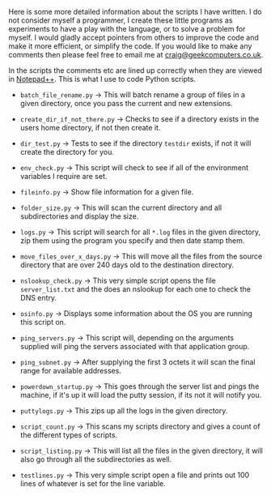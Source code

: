 Here is some more detailed information about the scripts I have written.  I do not consider myself a programmer, I create these little programs as experiments to have a play with the language, or to solve a problem for myself.  I would gladly accept pointers from others to improve the code and make it more efficient, or simplify the code.  If you would like to make any comments then please feel free to email me at craig@geekcomputers.co.uk.

In the scripts the comments etc are lined up correctly when they are viewed in [Notepad++](https://notepad-plus-plus.org/). This is what I use to code Python scripts.

- `batch_file_rename.py` -> This will batch rename a group of files in a given directory, once you pass the current and new extensions.

- `create_dir_if_not_there.py` -> Checks to see if a directory exists in the users home directory, if not then create it.

- `dir_test.py` -> Tests to see if the directory `testdir` exists, if not it will create the directory for you.

- `env_check.py` -> This script will check to see if all of the environment variables I require are set.

- `fileinfo.py` -> Show file information for a given file.

- `folder_size.py` -> This will scan the current directory and all subdirectories and display the size.

- `logs.py` -> This script will search for all `*.log` files in the given directory, zip them using the program you specify and then date stamp them.

- `move_files_over_x_days.py` -> This will move all the files from the source directory that are over 240 days old to the destination directory.

- `nslookup_check.py` -> This very simple script opens the file `server_list.txt` and the does an nslookup for each one to check the DNS entry.

- `osinfo.py` -> Displays some information about the OS you are running this script on.

- `ping_servers.py` -> This script will, depending on the arguments supplied will ping the servers associated with that application group.

- `ping_subnet.py` -> After supplying the first 3 octets it will scan the final range for available addresses.

- `powerdown_startup.py` -> This goes through the server list and pings the machine, if it's up it will load the putty session, if its not it will notify you.

- `puttylogs.py` ->  This zips up all the logs in the given directory.

- `script_count.py` -> This scans my scripts directory and gives a count of the different types of scripts.

- `script_listing.py` -> This will list all the files in the given directory, it will also go through all the subdirectories as well.

- `testlines.py` -> This very simple script open a file and prints out 100 lines of whatever is set for the line variable.
